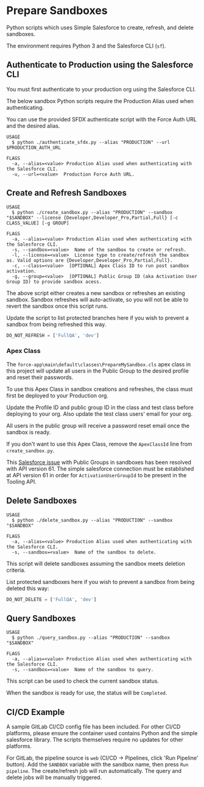 # Prepare Sandboxes
Python scripts which uses Simple Salesforce to create, refresh, and delete sandboxes.

The environment requires Python 3 and the Salesforce CLI (`sf`).

## Authenticate to Production using the Salesforce CLI

You must first authenticate to your production org using the Salesforce CLI.

The below sandbox Python scripts require the Production Alias used when authenticating.

You can use the provided SFDX authenticate script with the Force Auth URL and the desired alias.

```
USAGE
  $ python ./authenticate_sfdx.py --alias "PRODUCTION" --url $PRODUCTION_AUTH_URL

FLAGS
  -a, --alias=<value> Production Alias used when authenticating with the Salesforce CLI.
  -u, --url=<value>  Production Force Auth URL.

```

## Create and Refresh Sandboxes

```
USAGE
  $ python ./create_sandbox.py --alias "PRODUCTION" --sandbox "$SANDBOX" --license {Developer,Developer_Pro,Partial,Full} [-c CLASS_VALUE] [-g GROUP]

FLAGS
  -a, --alias=<value> Production Alias used when authenticating with the Salesforce CLI.
  -s, --sandbox=<value>  Name of the sandbox to create or refresh.
  -l, --license=<value>  License type to create/refresh the sandbox as. Valid options are {Developer,Developer_Pro,Partial,Full}.
  -c, --class=<value>  [OPTIONAL] Apex Class ID to run post sandbox activation.
  -g, --group=<value>  [OPTIONAL] Public Group ID (aka Activation User Group ID) to provide sandbox acess.

```


The above script either creates a new sandbox or refreshes an existing sandbox. Sandbox refreshes will auto-activate, so you will not be able to revert the sandbox once this script runs.

Update the script to list protected branches here if you wish to prevent a sandbox from being refreshed this way.
``` python
DO_NOT_REFRESH = ['FullQA', 'dev']
```

### Apex Class

The `force-app\main\default\classes\PrepareMySandbox.cls` apex class in this project will update all users in the Public Group to the desired profile and reset their passwords. 

To use this Apex Class in sandbox creations and refreshes, the class must first be deployed to your Production org.

Update the Profile ID and public group ID in the class and test class before deploying to your org. Also update the test class users' email for your org.

All users in the public group will receive a password reset email once the sandbox is ready.

If you don't want to use this Apex Class, remove the `ApexClassId` line from `create_sandbox.py`.

This [Salesforce issue](https://issues.salesforce.com/issue/a028c00000x9ZiUAAU/release-of-selective-sandbox-access-delayed) with Public Groups in sandboxes has been resolved with API version 61. The simple salesforce connection must be established at API version 61 in order for `ActivationUserGroupId` to be present in the Tooling API.

## Delete Sandboxes

```
USAGE
  $ python ./delete_sandbox.py --alias "PRODUCTION" --sandbox "$SANDBOX"

FLAGS
  -a, --alias=<value> Production Alias used when authenticating with the Salesforce CLI.
  -s, --sandbox=<value>  Name of the sandbox to delete.

```

This script will delete sandboxes assuming the sandbox meets deletion criteria.

List protected sandboxes here if you wish to prevent a sandbox from being deleted this way:
``` python
DO_NOT_DELETE = ['FullQA', 'dev']
```

## Query Sandboxes

```
USAGE
  $ python ./query_sandbox.py --alias "PRODUCTION" --sandbox "$SANDBOX"

FLAGS
  -a, --alias=<value> Production Alias used when authenticating with the Salesforce CLI.
  -s, --sandbox=<value>  Name of the sandbox to query.

```

This script can be used to check the current sandbox status. 

When the sandbox is ready for use, the status will be `Completed`.

## CI/CD Example

A sample GitLab CI/CD config file has been included. For other CI/CD platforms, please ensure the container used contains Python and the simple salesforce library. The scripts themselves require no updates for other platforms.

For GitLab, the pipeline source is `web` (CI/CD → Pipelines, click 'Run Pipeline' button). Add the `SANDBOX` variable with the sandbox name, then press `Run pipeline`. The create/refresh job will run automatically. The query and delete jobs will be manually triggered.
